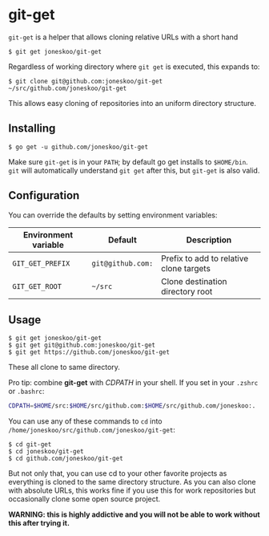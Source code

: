 # git-get

`git-get` is a helper that allows cloning relative URLs with a short hand

    $ git get joneskoo/git-get

Regardless of working directory where `git get` is executed, this expands to:

    $ git clone git@github.com:joneskoo/git-get ~/src/github.com/joneskoo/git-get

This allows easy cloning of repositories into an uniform
directory structure.

## Installing

    $ go get -u github.com/joneskoo/git-get

Make sure `git-get` is in your `PATH`; by default go get
installs to `$HOME/bin`. `git` will automatically understand
`git get` after this, but `git-get` is also valid.

## Configuration

You can override the defaults by setting environment variables:

| Environment variable | Default           | Description                                |
| -------------------- | ----------------- | ------------------------------------------ |
| `GIT_GET_PREFIX`     | `git@github.com:` | Prefix to add to relative clone targets    |
| `GIT_GET_ROOT`       | `~/src`           | Clone destination directory root           |

## Usage

    $ git get joneskoo/git-get
    $ git get git@github.com:joneskoo/git-get
    $ git get https://github.com/joneskoo/git-get

These all clone to same directory.

Pro tip: combine **git-get** with *CDPATH* in your shell. If you set in your `.zshrc` or `.bashrc`:

```bash
CDPATH=$HOME/src:$HOME/src/github.com:$HOME/src/github.com/joneskoo:.
```

You can use any of these commands to `cd` into `/home/joneskoo/src/github.com/joneskoo/git-get`:

    $ cd git-get
    $ cd joneskoo/git-get
    $ cd github.com/joneskoo/git-get

But not only that, you can use cd to your other favorite projects as everything
is cloned to the same directory structure. As you can also clone with absolute
URLs, this works fine if you use this for work repositories but occasionally
clone some open source project.

**WARNING: this is highly addictive and you will not be able to work without this after trying it.**
